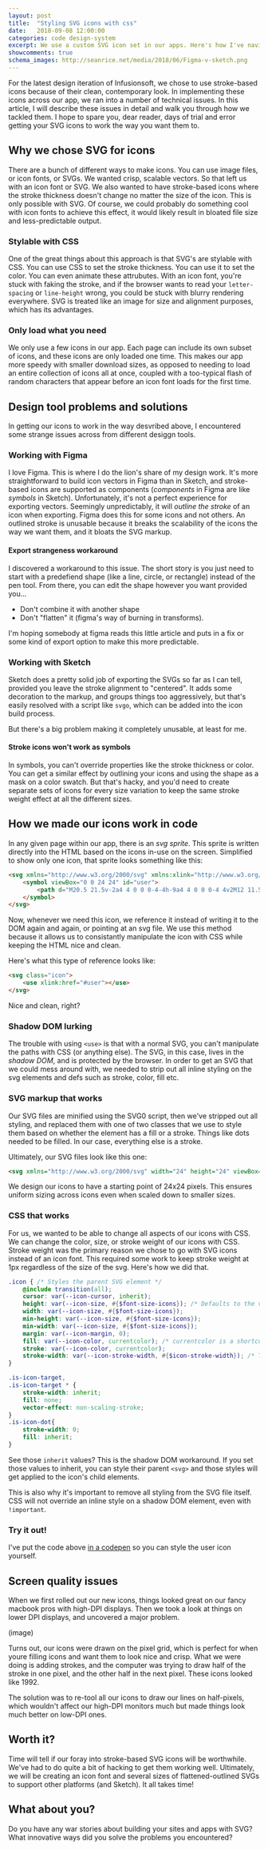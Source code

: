 ```yaml
---
layout: post
title:  "Styling SVG icons with css"
date:   2018-09-08 12:00:00
categories: code design-system
excerpt: We use a custom SVG icon set in our apps. Here's how I've naviggated some of the pitfalls &mdash; and there are a lot of them.
showcomments: true
schema_images: http://seanrice.net/media/2018/06/Figma-v-sketch.png
---
```


For the latest design iteration of Infusionsoft, we chose to use stroke-based icons because of their clean, contemporary look. In implementing these icons across our app, we ran into a number of technical issues. In this article, I will describe these issues in detail and walk you through how we tackled them. I hope to spare you, dear reader, days of trial and error getting your SVG icons to work the way you want them to.

## Why we chose SVG for icons

There are a bunch of different ways to make icons. You can use image files, or icon fonts, or SVGs. We wanted crisp, scalable vectors. So that left us with an icon font or SVG. We also wanted to have stroke-based icons where the stroke thickness doesn't change no matter the size of the icon. This is only possible with SVG. Of course, we could probably do something cool with icon fonts to achieve this effect, it would likely result in bloated file size and less-predictable output.

### Stylable with CSS

One of the great things about this approach is that SVG's are stylable with CSS. You can use CSS to set the stroke thickness. You can use it to set the color. You can even animate these attrubutes. With an icon font, you're stuck with faking the stroke, and if the browser wants to read your `letter-spacing` or `line-height` wrong, you could be stuck with blurry rendering everywhere. SVG is treated like an image for size and alignment purposes, which has its advantages.

### Only load what you need

We only use a few icons in our app. Each page can include its own subset of icons, and these icons are only loaded one time. This makes our app more speedy with smaller download sizes, as opposed to needing to load an entire collection of icons all at once, coupled with a too-typical flash of random characters that appear before an icon font loads for the first time.

## Design tool problems and solutions

In getting our icons to work in the way desvribed above, I encountered some strange issues across from different desiggn tools.

### Working with Figma

I love Figma. This is where I do the lion's share of my design work. It's more straightforward to build icon vectors in Figma than in Sketch, and stroke-based icons are supported as components (_components_ in Figma are like _symbols_ in Sketch). Unfortunately, it's not a perfect experience for exporting vectors. Seemingly unpredictably, it will *outline the stroke* of an icon when exporting. Figma does this for some icons and not others. An outlined stroke is unusable because it breaks the scalability of the icons the way we want them, and it bloats the SVG markup.

#### Export strangeness workaround

I discovered a workaround to this issue. The short story is you just need to start with a predefiend shape (like a line, circle, or rectangle) instead of the pen tool. From there, you can edit the shape however you want provided you...

- Don't combine it with another shape
- Don't "flatten" it (figma's way of burning in transforms).

I'm hoping somebody at figma reads this little article and puts in a fix or some kind of export option to make this more predictable.

### Working with Sketch

Sketch does a pretty solid job of exporting the SVGs so far as I can tell, provided you leave the stroke alignment to "centered". It adds some decoration to the markup, and groups things too aggressively, but that's easily resolved with a script like `svgo`, which can be added into the icon build process. 

But there's a big problem making it completely unusable, at least for me.

#### Stroke icons won't work as symbols

In symbols, you can't override properties like the stroke thickness or color. You can get a similar effect by outlining your icons and using the shape as a mask on a color swatch. But that's hacky, and you'd need to create separate sets of icons for every size variation to keep the same stroke weight effect at all the different sizes.

## How we made our icons work in code

In any given page within our app, there is an _svg sprite_. This sprite is written directly into the HTML based on the icons in-use on the screen. Simplified to show only one icon, that sprite looks something like this:

```html
<svg xmlns="http://www.w3.org/2000/svg" xmlns:xlink="http://www.w3.org/1999/xlink" style="position: absolute; width: 0; height: 0" id="__SVG_SPRITE_NODE__">
    <symbol viewBox="0 0 24 24" id="user">
        <path d="M20.5 21.5v-2a4 4 0 0 0-4-4h-9a4 4 0 0 0-4 4v2M12 11.5a4.5 4.5 0 1 0 0-9 4.5 4.5 0 0 0 0 9z" class="is-icon-target"></path>
    </symbol>
</svg>
```

Now, whenever we need this icon, we reference it instead of writing it to the DOM again and again, or pointing at an svg file. We use this method because it allows us to consistantly manipulate the icon with CSS while keeping the HTML nice and clean.

Here's what this type of reference looks like:

```html
<svg class="icon">
    <use xlink:href="#user"></use>
</svg>
```

Nice and clean, right?

### Shadow DOM lurking

The trouble with using `<use>` is that with a normal SVG, you can't manipulate the paths with CSS (or anything else). The SVG, in this case, lives in the _shadow DOM_, and is protected by the browser. In order to get an SVG that we could mess around with, we needed to strip out all inline styling on the svg elements and defs such as stroke, color, fill etc.

### SVG markup that works

Our SVG files are minified using the SVG0 script, then we've stripped out all styling, and replaced them with one of two classes that we use to style them based on whether the element has a fill or a stroke. Things like dots needed to be filled. In our case, everything else is a stroke.

Ultimately, our SVG files look like this one:

```xml
<svg xmlns="http://www.w3.org/2000/svg" width="24" height="24" viewBox="0 0 24 24"><path d="M20.5 21.5v-2a4 4 0 0 0-4-4h-9a4 4 0 0 0-4 4v2M12 11.5a4.5 4.5 0 1 0 0-9 4.5 4.5 0 0 0 0 9z" class="is-icon-target"/></svg>
```

We design our icons to have a starting point of 24x24 pixels. This ensures uniform sizing across icons even when scaled down to smaller sizes.

### CSS that works

For us, we wanted to be able to change all aspects of our icons with CSS. We can change the color, size, or stroke weight of our icons with CSS. Stroke weight was the primary reason we chose to go with SVG icons instead of an icon font. This required some work to keep stroke weight at 1px regardless of the size of the svg. Here's how we did that.

```scss
.icon { /* Styles the parent SVG element */
    @include transition(all);
    cursor: var(--icon-cursor, inherit);
    height: var(--icon-size, #{$font-size-icons}); /* Defaults to the value of our design token, if a local CSS variable isn't defined. */
    width: var(--icon-size, #{$font-size-icons});
    min-height: var(--icon-size, #{$font-size-icons});
    min-width: var(--icon-size, #{$font-size-icons});
    margin: var(--icon-margin, 0);
    fill: var(--icon-color, currentcolor); /* currentcolor is a shortcut which means the curent text color */
    stroke: var(--icon-color, currentcolor);
    stroke-width: var(--icon-stroke-width, #{$icon-stroke-width}); /* This is always 1px at the moment */
}

.is-icon-target,
.is-icon-target * {
    stroke-width: inherit;
    fill: none;
    vector-effect: non-scaling-stroke;
}
.is-icon-dot{
    stroke-width: 0;
    fill: inherit;
}
```

See those `inherit` values? This is the shadow DOM workaround. If you set those values to inherit, you can style their parent `<svg>` and those styles will get applied to the icon's child elements.

This is also why it's important to remove all styling from the SVG file itself. CSS will not override an inline style on a shadow DOM element, even with `!important`.

### Try it out!

I've put the code above [in a codepen](https://codepen.io/seanriceaz/pen/YOONRm) so you can style the user icon yourself.

## Screen quality issues

When we first rolled out our new icons, things looked great on our fancy macbook pros with high-DPI displays. Then we took a look at things on lower DPI displays, and uncovered a major problem.

(image)

Turns out, our icons were drawn on the pixel grid, which is perfect for when youre filling icons and want them to look nice and crisp. What we were doing is adding strokes, and the computer was trying to draw half of the stroke in one pixel, and the other half in the next pixel. These icons looked like 1992.

The solution was to re-tool all our icons to draw our lines on half-pixels, which wouldn't affect our high-DPI monitors much but made things look much better on low-DPI ones.

## Worth it?

Time will tell if our foray into stroke-based SVG icons will be worthwhile. We've had to do quite a bit of hacking to get them working well. Ultimately, we will be creating an icon font and several sizes of flattened-outlined SVGs to support other platforms (and Sketch). It all takes time!

## What about you?

Do you have any war stories about building your sites and apps with SVG? What innovative ways did you solve the problems you encountered?
